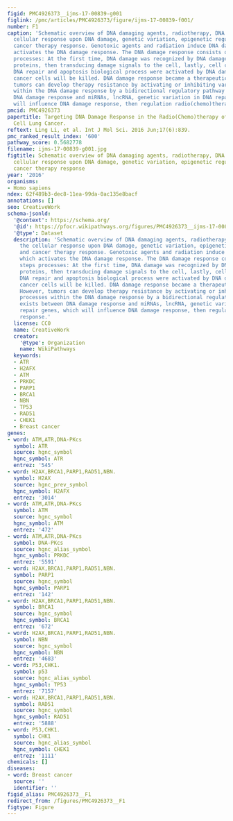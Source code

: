 ```yaml
---
figid: PMC4926373__ijms-17-00839-g001
figlink: /pmc/articles/PMC4926373/figure/ijms-17-00839-f001/
number: F1
caption: 'Schematic overview of DNA damaging agents, radiotherapy, DNA damage, the
  cellular response upon DNA damage, genetic variation, epigenetic regulation and
  cancer therapy response. Genotoxic agents and radiation induce DNA damage, which
  activates the DNA damage response. The DNA damage response consists of three steps
  processes: At the first time, DNA damage was recognized by DNA damage association
  proteins, then transducing damage signals to the cell, lastly, cell cycle arrest,
  DNA repair and apoptosis biological process were activated by DNA damage. Thus,
  cancer cells will be killed. DNA damage response became a therapeutic target. However,
  tumors can develop therapy resistance by activating or inhibiting various processes
  within the DNA damage response by a bidirectional regulatory pathway exists between
  DNA damage response and miRNAs, lncRNA, genetic variation in DNA repair genes, which
  will influence DNA damage response, then regulation radio(chemo)therapy response.'
pmcid: PMC4926373
papertitle: Targeting DNA Damage Response in the Radio(Chemo)therapy of Non-Small
  Cell Lung Cancer.
reftext: Ling Li, et al. Int J Mol Sci. 2016 Jun;17(6):839.
pmc_ranked_result_index: '600'
pathway_score: 0.5682778
filename: ijms-17-00839-g001.jpg
figtitle: Schematic overview of DNA damaging agents, radiotherapy, DNA damage, the
  cellular response upon DNA damage, genetic variation, epigenetic regulation and
  cancer therapy response
year: '2016'
organisms:
- Homo sapiens
ndex: 62f489b3-dec8-11ea-99da-0ac135e8bacf
annotations: []
seo: CreativeWork
schema-jsonld:
  '@context': https://schema.org/
  '@id': https://pfocr.wikipathways.org/figures/PMC4926373__ijms-17-00839-g001.html
  '@type': Dataset
  description: 'Schematic overview of DNA damaging agents, radiotherapy, DNA damage,
    the cellular response upon DNA damage, genetic variation, epigenetic regulation
    and cancer therapy response. Genotoxic agents and radiation induce DNA damage,
    which activates the DNA damage response. The DNA damage response consists of three
    steps processes: At the first time, DNA damage was recognized by DNA damage association
    proteins, then transducing damage signals to the cell, lastly, cell cycle arrest,
    DNA repair and apoptosis biological process were activated by DNA damage. Thus,
    cancer cells will be killed. DNA damage response became a therapeutic target.
    However, tumors can develop therapy resistance by activating or inhibiting various
    processes within the DNA damage response by a bidirectional regulatory pathway
    exists between DNA damage response and miRNAs, lncRNA, genetic variation in DNA
    repair genes, which will influence DNA damage response, then regulation radio(chemo)therapy
    response.'
  license: CC0
  name: CreativeWork
  creator:
    '@type': Organization
    name: WikiPathways
  keywords:
  - ATR
  - H2AFX
  - ATM
  - PRKDC
  - PARP1
  - BRCA1
  - NBN
  - TP53
  - RAD51
  - CHEK1
  - Breast cancer
genes:
- word: ATM,ATR,DNA-PKcs
  symbol: ATR
  source: hgnc_symbol
  hgnc_symbol: ATR
  entrez: '545'
- word: H2AX,BRCA1,PARP1,RAD51,NBN.
  symbol: H2AX
  source: hgnc_prev_symbol
  hgnc_symbol: H2AFX
  entrez: '3014'
- word: ATM,ATR,DNA-PKcs
  symbol: ATM
  source: hgnc_symbol
  hgnc_symbol: ATM
  entrez: '472'
- word: ATM,ATR,DNA-PKcs
  symbol: DNA-PKcs
  source: hgnc_alias_symbol
  hgnc_symbol: PRKDC
  entrez: '5591'
- word: H2AX,BRCA1,PARP1,RAD51,NBN.
  symbol: PARP1
  source: hgnc_symbol
  hgnc_symbol: PARP1
  entrez: '142'
- word: H2AX,BRCA1,PARP1,RAD51,NBN.
  symbol: BRCA1
  source: hgnc_symbol
  hgnc_symbol: BRCA1
  entrez: '672'
- word: H2AX,BRCA1,PARP1,RAD51,NBN.
  symbol: NBN
  source: hgnc_symbol
  hgnc_symbol: NBN
  entrez: '4683'
- word: P53,CHK1.
  symbol: p53
  source: hgnc_alias_symbol
  hgnc_symbol: TP53
  entrez: '7157'
- word: H2AX,BRCA1,PARP1,RAD51,NBN.
  symbol: RAD51
  source: hgnc_symbol
  hgnc_symbol: RAD51
  entrez: '5888'
- word: P53,CHK1.
  symbol: CHK1
  source: hgnc_alias_symbol
  hgnc_symbol: CHEK1
  entrez: '1111'
chemicals: []
diseases:
- word: Breast cancer
  source: ''
  identifier: ''
figid_alias: PMC4926373__F1
redirect_from: /figures/PMC4926373__F1
figtype: Figure
---
```

